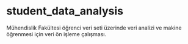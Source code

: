 # student_data_analysis
Mühendislik Fakültesi öğrenci veri seti üzerinde veri analizi ve makine öğrenmesi için veri ön işleme çalışması.
